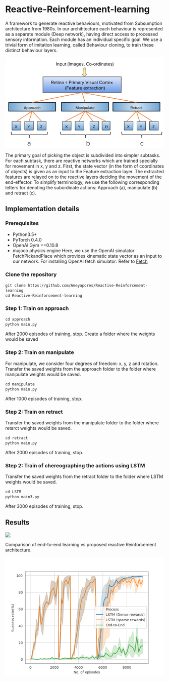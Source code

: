 # Reactive-Reinforcement-learning

A framework to generate reactive behaviours, motivated from Subsumption architecture from 1980s. In our archihtecture each  behaviour is represented as a separate module (Deep network), having direct access to processed sensory information. Each module has an individual specific goal. We use a trivial form of imitation learning, called Behaviour cloning, to train these distinct behaviour layers.

<img align="center" src="images/ameya.png" width="800"> 

The primary goal of picking the object is subdivided into simpler subtasks. For each subtask, there are reactive networks which are trained specially for movement in x, y and z. First, the state vector (in the form of coordinates of objects) is given as an input to the Feature extraction layer. The extracted features are relayed on to the reactive layers deciding the movement of the end-effector. To simplify terminology, we use the following corresponding letters for denoting the subordinate actions: Approach (a), manipulate (b) and retract (c).


## Implementation details
### Prerequisites
- Python3.5+
- PyTorch 0.4.0
- OpenAI Gym ==0.10.8
- mujoco physics engine
Here, we use the OpenAI simulator FetchPickandPlace which provides kinematic state vector as an input to our network.
For installing OpenAI fetch simulator: Refer to [Fetch](https://openai.com/blog/ingredients-for-robotics-research/)
### Clone the repository

```
git clone https://github.com/Ameyapores/Reactive-Reinforcement-learning
cd Reactive-Reinforcement-learning
```
### Step 1: Train on approach
```
cd approach
python main.py
```
After 2000 episodes of training, stop.
Create a folder where the weights would be saved
### Step 2: Train on manipulate
For manipulate, we consider four degrees of freedom: x, y, z and rotation.
Transfer the saved weights from the approach folder to the folder where manipulate weights would be saved.
```
cd manipulate
python main.py
```
After 1000 episodes of training, stop.
### Step 2: Train on retract
Transfer the saved weights from the manipulate folder to the folder where retarct weights would be saved.
```
cd retract
python main.py
```
After 2000 episodes of training, stop.
### Step 2: Train of chereographing the actions using LSTM
Transfer the saved weights from the retract folder to the folder where LSTM weights would be saved.
```
cd LSTM
python main3.py
```
After 3000 episodes of training, stop.
## Results
<img align="center" src="images/fetch_rotate.gif" width="600"> 

Comparison of end-to-end learning vs proposed reactive Reinforcement architecture.

<img align="center" src="images/Figure_4.png"> 
